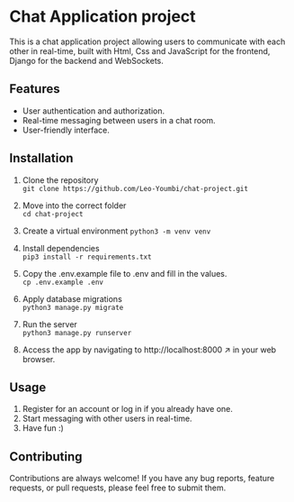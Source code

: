 # Chat Application project
This is a chat application project allowing users to communicate with each other in real-time, built with Html, Css and JavaScript for the frontend, Django for the backend and WebSockets.

## Features
* User authentication and authorization. 
* Real-time messaging between users in a chat room.  
* User-friendly interface.  

## Installation
1. Clone the repository  
`git clone https://github.com/Leo-Youmbi/chat-project.git`  

2. Move into the correct folder  
`cd chat-project`

3. Create a virtual environment
`python3 -m venv venv`

4. Install dependencies  
`pip3 install -r requirements.txt`  

5. Copy the .env.example file to .env and fill in the values.  
`cp .env.example .env`  

6. Apply database migrations  
`python3 manage.py migrate`  

7. Run the server  
`python3 manage.py runserver`  

8. Access the app by navigating to http://localhost:8000 ↗ in your web browser.  

## Usage
1. Register for an account or log in if you already have one.
2. Start messaging with other users in real-time.
3.  Have fun :)

## Contributing
Contributions are always welcome! If you have any bug reports, feature requests, or pull requests, please feel free to submit them.